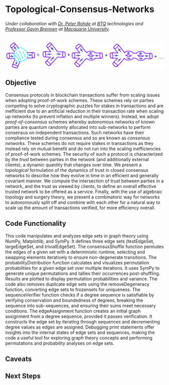 # Topological-Consensus-Networks
###### Under collaboration with [Dr. Peter Rohde](https://peterrohde.org/) at [BTQ](https://www.btq.com/) technologies and [Professor Gavin Brennen](https://researchers.mq.edu.au/en/persons/gavin-brennen) at [Macquarie University](https://researchers.mq.edu.au/en/).

![alt text](https://github.com/drpeterrohde/Quantum-crypto-research/blob/main/Distributed%20consensus%20networks/TDCN/Plots/3-to-1-point%20network.png?raw=true)

## Objective

Consensus protocols in blockchain transactions suffer from scaling issues
when adopting proof-of-work schemes. These schemes rely on parties competing to solve
cryptographic puzzles for stakes in transactions and are inefficient due to an artificial
reduction in their transaction rate when scaling up networks (to prevent inflation and
multiple winners). Instead, we adopt *proof-of-consensus* schemes whereby autonomous
networks of known parties are quantum randomly allocated into sub-networks to perform
consensus on independent transactions. Such networks have their compliance tested during
consensus and so are known as *consensus networks*. These schemes do not require stakes
in transactions as they instead rely on mutual benefit and do not run into the scaling
inefficiencies of proof-of-work schemes. The security of such a protocol is characterized
by the *trust* between parties in the network (and additionally external clients), a dynamic
quantity that changes over time. We present a *topological* formulation of the dynamics
of trust in closed consensus networks to describe how they evolve in time in an efficient
and generally covariant manner. We compute the intersection of trust between parties in a
network, and the trust as viewed by clients, to define an overall effective trusted network to
be offered as a service. Finally, with the use of algebraic topology and surgery theory, we
present a combinatoric way for networks to autonomously split off and combine with each
other for a natural way to scale up the amount of transactions verified, for more efficiency
overall.

## Code Functionality

This code manipulates and analyzes edge sets in graph theory using NumPy, Matplotlib, and SymPy. It defines three edge sets (testEdgeSet, largeEdgeSet, and trivialEdgeSet). The consensusShuffle function permutes the edges of a given set with a deterministic runtime, selecting and swapping elements iteratively to ensure non-degenerate transitions. The probabilityDistribution function calculates and visualizes permutation probabilities for a given edge set over multiple iterations. It uses SymPy to generate unique permutations and tallies their occurrences post-shuffling. Results are plotted to display permutation probabilities and variance. The code also removes duplicate edge sets using the removeDegeneracy function, converting edge sets to frozensets for uniqueness. The sequenceVerifier function checks if a degree sequence is satisfiable by verifying conservation and boundedness of degrees, breaking the sequence into sub-sequences, and ensuring their sums meet necessary conditions. The edgeAssignment function creates an initial graph assignment from a degree sequence, provided it passes verification. It constructs the edge set by iterating through sequences and decrementing degree values as edges are assigned. Debugging print statements offer insights into the internal states of edge sets and sequences, making the code a useful tool for exploring graph theory concepts and performing permutations and probability analyses on edge sets.


## Caveats

## Next Steps
